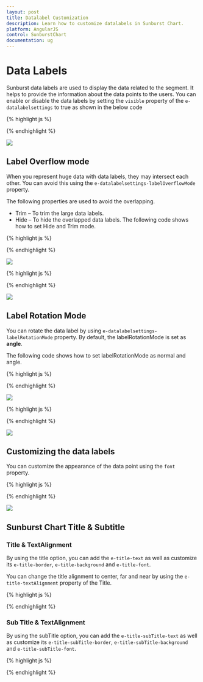 ```yaml
---
layout: post
title: Datalabel Customization
description: Learn how to customize datalabels in Sunburst Chart.
platform: AngularJS
control: SunburstChart
documentation: ug
---
```


# Data Labels 

Sunburst data labels are used to display the data related to the segment. It helps to provide the information about the data points to the users.
You can enable or disable the data labels by setting the `visible` property of the `e-datalabelsettings` to true as shown in the below code

{% highlight js %}

<div id="container" ej-sunburstchart e-datalabelsettings-visible="true" >					
</div>

 {% endhighlight %}

![](DataLabel_images/DataLabel_img1.png)

## Label Overflow mode

When you represent huge data with data labels, they may intersect each other. You can avoid this using the `e-datalabelsettings-labelOverflowMode` property.

The following properties are used to avoid the overlapping.
*	Trim – To trim the large data labels.
*	Hide – To hide the overlapped data labels.
The following code shows how to set Hide and Trim mode.

{% highlight js %}

<div id="container" ej-sunburstchart e-datalabelsettings-labeloverflowmode="hide" >					
</div>

 {% endhighlight %}

![](DataLabel_images/DataLabel_img2.png) 

{% highlight js %}


<div id="container" ej-sunburstchart e-datalabelsettings-labeloverflowmode="trim" >					
</div>

 {% endhighlight %}

![](DataLabel_images/DataLabel_img3.png)

## Label Rotation Mode
You can rotate the data label by using `e-datalabelsettings-labelRotationMode` property. By default, the labelRotationMode is set as **angle**. 

The following code shows how to set labelRotationMode as normal and angle.

{% highlight js %}

<div id="container" ej-sunburstchart e-datalabelsettings-labelrotationmode="normal" >					
</div>

 {% endhighlight %}

![](DataLabel_images/DataLabel_img4.png)

{% highlight js %}

<div id="container" ej-sunburstchart e-datalabelsettings-labelrotationmode="angle" >					
</div>

{% endhighlight %}

![](DataLabel_images/DataLabel_img5.png)
 
## Customizing the data labels
You can customize the appearance of the data point using the `font` property.


{% highlight js %}

<div id="container" ej-sunburstchart e-datalabelsettings-font-color="black" 
e-datalabelsettings-font-fontWeight="bold" e-datalabelsettings-font-size="15px">					
</div>

{% endhighlight %}

![](DataLabel_images/DataLabel_img6.png)

## Sunburst Chart Title & Subtitle

### Title & TextAlignment

By using the title option, you can add the `e-title-text` as well as customize its `e-title-border`, `e-title-background` and `e-title-font`.

You can change the title alignment to center, far and near by using the `e-title-textAlignment` property of the Title.

{% highlight js %}

<div id="container" ej-sunburstchart e-title-visible="true" e-title-textalignment="near" e-title-text="" 
e-title-border-color="blue" e-title-border-width="2" e-title-font-size="15px"
e-title-font-fontFamily="Arial" e-title-font-fontStyle="bold" e-title-font-fontWeight="normal">					
</div>

{% endhighlight %}

### Sub Title & TextAlignment

By using the subTitle option, you can add the `e-title-subTitle-text` as well as customize its `e-title-subTitle-border`, `e-title-subTitle-background` and `e-title-subTitle-font`.

{% highlight js %}

<div id="container" ej-sunburstchart e-title-subTitle-visible="true" e-title-subTitle-textalignment="near" e-title-subTitle-text="" 
e-title-subTitle-border-color="blue" e-title-subTitle-border-width="2" e-title-subTitle-font-size="15px"
e-title-subTitle-font-fontFamily="Arial" e-title-subTitle-font-fontStyle="bold" e-title-subTitle-font-fontWeight="normal">					
</div>

{% endhighlight %}
